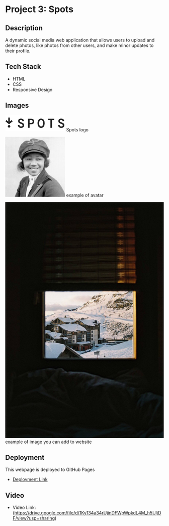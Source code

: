 # Project 3: Spots

## Description

A dynamic social media web application that allows users to upload and delete photos, like photos from other users, and make minor updates to their profile.

## Tech Stack

- HTML
- CSS
- Responsive Design

## Images

![Spots logo](./images/logo.svg) Spots logo

![Bessie Coleman](./images/avatar.jpg) example of avatar

![Val Thorens](./images/1-photo-by-moritz-feldmann-from-pexels.jpg) example of image you can add to website

## Deployment

This webpage is deployed to GitHub Pages

- [Deployment Link](https://elsherer.github.io/se_project_spots/)

## Video

- Video Link: (https://drive.google.com/file/d/1Ky134a34rUjinDFWpWpkdL4M_h5UIjDF/view?usp=sharing)

